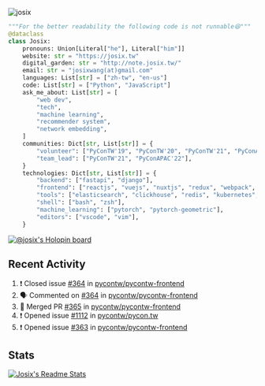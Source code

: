 ![josix](https://komarev.com/ghpvc/?username=josix)
```python
"""For the better readability the following code is not runnable😆"""
@dataclass
class Josix:
    pronouns: Union[Literal["he"], Literal["him"]]
    website: str = "https://josix.tw"
    digital_garden: str = "http://note.josix.tw/"
    email: str = "josixwang(at)gmail.com"
    languages: List[str] = ["zh-tw", "en-us"]
    code: List[str] = ["Python", "JavaScript"]
    ask_me_about: List[str] = [
        "web dev",
        "tech",
        "machine learning",
        "recommender system",
        "network embedding",
    ]
    communities: Dict[str, List[str]] = {
        "volunteer": ["PyConTW'19", "PyConTW'20", "PyConTW'21", "PyConAPAC'22"],
        "team_lead": ["PyConTW'21", "PyConAPAC'22"],
    }
    technologies: Dict[str, List[str]] = {
        "backend": ["fastapi", "django"],
        "frontend": ["reactjs", "vuejs", "nuxtjs", "redux", "webpack", "tailwindcss"],
        "tools": ["elasticsearch", "clickhouse", "redis", "kubernetes", "docker"],
        "shell": ["bash", "zsh"],
        "machine_learning": ["pytorch", "pytorch-geometric"],
        "editors": ["vscode", "vim"],
    }
```
[![@josix's Holopin board](https://holopin.io/api/user/board?user=josix)](https://holopin.io/@josix)

## Recent Activity
<!--START_SECTION:activity-->
1. ❗️ Closed issue [#364](https://github.com/pycontw/pycontw-frontend/issues/364) in [pycontw/pycontw-frontend](https://github.com/pycontw/pycontw-frontend)
2. 🗣 Commented on [#364](https://github.com/pycontw/pycontw-frontend/issues/364) in [pycontw/pycontw-frontend](https://github.com/pycontw/pycontw-frontend)
3. 🎉 Merged PR [#365](https://github.com/pycontw/pycontw-frontend/pull/365) in [pycontw/pycontw-frontend](https://github.com/pycontw/pycontw-frontend)
4. ❗️ Opened issue [#1112](https://github.com/pycontw/pycon.tw/issues/1112) in [pycontw/pycon.tw](https://github.com/pycontw/pycon.tw)
5. ❗️ Opened issue [#363](https://github.com/pycontw/pycontw-frontend/issues/363) in [pycontw/pycontw-frontend](https://github.com/pycontw/pycontw-frontend)
<!--END_SECTION:activity-->



## Stats
[![Josix's Readme Stats](https://github-readme-stats.vercel.app/api?username=josix&show_icons=true&theme=default&count_private=true&card_width=400)](https://github.com/anuraghazra/github-readme-stats)
